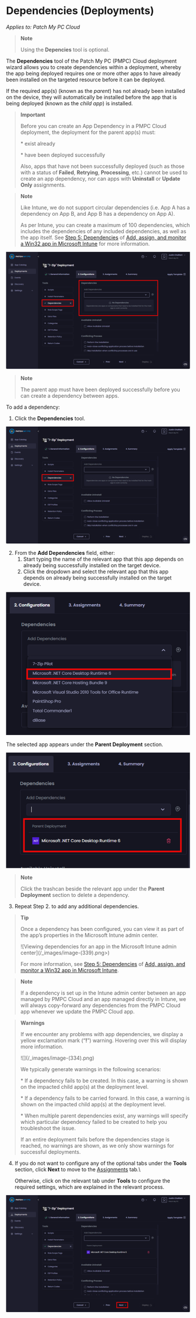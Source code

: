 # Dependencies (Deployments)

_Applies to: Patch My PC Cloud_

<blockquote class="wp-block-quote">
<p><strong>Note</strong></p>
<p>Using the <strong>Depencies</strong> tool is optional.</p>
</blockquote>

The <strong>Dependencies</strong> tool of the Patch My PC (PMPC) Cloud deployment wizard allows you to create dependencies within a deployment, whereby the app being deployed requires one or more other apps to have already been installed on the targeted resource before it can be deployed.

If the required app(s) (known as the _parent_) has not already been installed on the device, they will automatically be installed before the app that is being deployed (known as the _child app_) is installed.

<blockquote class="wp-block-quote">
<p><strong>Important</strong></p>
<p>Before you can create an App Dependency in a PMPC Cloud deployment, the deployment for the parent app(s) must:</p>
<p>* exist already</p>
<p>* have been deployed successfully</p>
<p>Also, apps that have not been successfully deployed (such as those with a status of <strong>Failed</strong>, <strong>Retrying</strong>, <strong>Processing</strong>, etc.) cannot be used to create an app dependency, nor can apps with <strong>Uninstall</strong> or <strong>Update Only</strong> assignments.</p>
</blockquote>

<blockquote class="wp-block-quote">
<p><strong>Note</strong></p>
<p>Like Intune, we do not support circular dependencies (i.e. App A has a dependency on App B, and App B has a dependency on App A).</p>
<p>As per Intune, you can create a maximum of 100 dependencies, which includes the dependencies of any included dependencies, as well as the app itself. See <a href="https://learn.microsoft.com/en-us/mem/intune/apps/apps-win32-add#step-5-dependencies">Step 5: Dependencies</a> of <a href="https://learn.microsoft.com/en-us/mem/intune/apps/apps-win32-add">Add, assign, and monitor a Win32 app in Microsoft Intune</a> for more information.</p>
</blockquote>

![“Dependencies” tool](/_images/image-(88).png "“Dependencies” tool")

<blockquote class="wp-block-quote">
<p><strong>Note</strong></p>
<p>The parent app must have been deployed successfully before you can create a dependency between apps.</p>
</blockquote>

To add a dependency:

1. Click the <strong>Dependencies</strong> tool.

![Clicking the &#x22;Dependencies&#x22; tool](/_images/image-(89).png "Clicking the &#x22;Dependencies&#x22; tool")

2. From the <strong>Add Dependencies</strong> field, either:
   1. Start typing the name of the relevant app that this app depends on already being successfully installed on the target device.
   2. Click the dropdown and select the relevant app that this app depends on already being successfully installed on the target device.

![Selecting the relevant app that this app depends on already being successfully installed on the target device](/_images/image-(90).png "Selecting the relevant app that this app depends on already being successfully installed on the target device")

The selected app appears under the <strong>Parent Deployment</strong> section.

![Selected app appearing under the “Parent Deployment” section](/_images/image-(91).png "Selected app appearing under the “Parent Deployment” section")

<blockquote class="wp-block-quote">
<p><strong>Note</strong></p>
<p>Click the trashcan beside the relevant app under the <strong>Parent Deployment</strong> section to delete a dependency.</p>
</blockquote>

3. Repeat Step 2. to add any additional dependencies.

<blockquote class="wp-block-quote">
<p><strong>Tip</strong></p>
<p>Once a dependency has been configured, you can view it as part of the app’s properties in the Microsoft Intune admin center.</p>
<p>![Viewing dependencies for an app in the Microsoft Intune admin center](/_images/image-(339).png>)</p>
<p>For more information, see <a href="https://learn.microsoft.com/en-us/mem/intune/apps/apps-win32-add#step-5-dependencies">Step 5: Dependencies</a> of <a href="https://learn.microsoft.com/en-us/mem/intune/apps/apps-win32-add">Add, assign, and monitor a Win32 app in Microsoft Intune</a>.</p>
</blockquote>

<blockquote class="wp-block-quote">
<p><strong>Note</strong></p>
<p>If a dependency is set up in the Intune admin center between an app managed by PMPC Cloud and an app managed directly in Intune, we will always copy-forward any dependencies from the PMPC Cloud app whenever we update the PMPC Cloud app.</p>
</blockquote>

<blockquote class="wp-block-quote">
<p><strong>Warnings</strong></p>
<p>If we encounter any problems with app dependencies, we display a yellow exclamation mark (“<strong>!</strong>”) warning. Hovering over this will display more information.</p>
<p>![](/_images/image-(334).png)</p>
<p>We typically generate warnings in the following scenarios:</p>
<p>* If a dependency fails to be created. In this case, a warning is shown on the impacted child app(s) at the deployment level.</p>
<p>* If a dependency fails to be carried forward. In this case, a warning is shown on the impacted child app(s) at the deployment level.</p>
<p>* When multiple parent dependencies exist, any warnings will specify which particular dependency failed to be created to help you troubleshoot the issue.</p>
<p>If an entire deployment fails before the dependencies stage is reached, no warnings are shown, as we only show warnings for successful deployments.</p>
</blockquote>

4.  If you do not want to configure any of the optional tabs under the <strong>Tools</strong> section, click <strong>Next</strong> to move to the [Assignments](../cloud-assignments-deployment-tab.md) tab.\


    Otherwise, click on the relevant tab under <strong>Tools</strong> to configure the required settings, which are explained in the relevant process.

![Clicking &#x22;Next&#x22; to move to the &#x22;Assignments&#x22; page](/_images/image-(92).png "Clicking &#x22;Next&#x22; to move to the &#x22;Assignments&#x22; page")